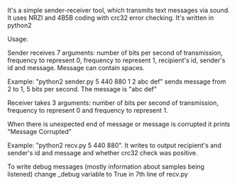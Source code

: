 It's a simple sender-receiver tool, which transmits text messages via sound. It uses NRZI and 4B5B coding with crc32 error checking.
It's written in python2

Usage:

Sender receives 7 arguments: number of bits per second of transmission, frequency to represent 0, frequency to represent 1, recipient's id, sender's id and message. Message can contain spaces.

Example: "python2 sender.py 5 440 880 1 2 abc def" sends message from 2 to 1, 5 bits per second. The message is "abc def"
  
Receiver takes 3 arguments: number of bits per second of transmission, frequency to represent 0 and frequency to represent 1.

When there is unexpected end of message or message is corrupted it prints "Message Corrupted"

Example: "python2 recv.py 5 440 880". It writes to output recipient's and sender's id and message and whether crc32 check was positive.

To write debug messages (mostly information about samples being listened) change _debug variable to True in 7th line of recv.py
